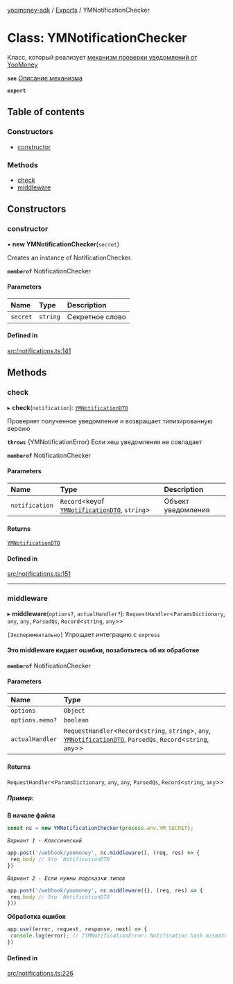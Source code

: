 [yoomoney-sdk](../README.md) / [Exports](../modules.md) / YMNotificationChecker

# Class: YMNotificationChecker

Класс, который реализует [механизм проверки уведомлений от YooMoney](https://yoomoney.ru/docs/wallet/using-api/notification-p2p-incoming#security)

**`see`** [Описание механизма](https://yoomoney.ru/docs/wallet/using-api/notification-p2p-incoming#security)

**`export`**

## Table of contents

### Constructors

- [constructor](YMNotificationChecker.md#constructor)

### Methods

- [check](YMNotificationChecker.md#check)
- [middleware](YMNotificationChecker.md#middleware)

## Constructors

### constructor

• **new YMNotificationChecker**(`secret`)

Creates an instance of NotificationChecker.

**`memberof`** NotificationChecker

#### Parameters

| Name | Type | Description |
| :------ | :------ | :------ |
| `secret` | `string` | Секретное слово |

#### Defined in

[src/notifications.ts:141](https://github.com/AlexXanderGrib/yoomoney-sdk/blob/5426e16/src/notifications.ts#L141)

## Methods

### check

▸ **check**(`notification`): [`YMNotificationDTO`](../modules.md#ymnotificationdto)

Проверяет полученное уведомление и возвращает типизированную версию

**`throws`** {YMNotificationError} Если хеш уведомления не совпадает

**`memberof`** NotificationChecker

#### Parameters

| Name | Type | Description |
| :------ | :------ | :------ |
| `notification` | `Record`<keyof [`YMNotificationDTO`](../modules.md#ymnotificationdto), `string`\> | Объект уведомления |

#### Returns

[`YMNotificationDTO`](../modules.md#ymnotificationdto)

#### Defined in

[src/notifications.ts:151](https://github.com/AlexXanderGrib/yoomoney-sdk/blob/5426e16/src/notifications.ts#L151)

___

### middleware

▸ **middleware**(`options?`, `actualHandler?`): `RequestHandler`<`ParamsDictionary`, `any`, `any`, `ParsedQs`, `Record`<`string`, `any`\>\>

`[Экспериментально]` Упрощает интеграцию с `express`

#### Это middleware кидает ошибки, позаботьтесь об их обработке

**`memberof`** NotificationChecker

#### Parameters

| Name | Type |
| :------ | :------ |
| `options` | `Object` |
| `options.memo?` | `boolean` |
| `actualHandler` | `RequestHandler`<`Record`<`string`, `string`\>, `any`, [`YMNotificationDTO`](../modules.md#ymnotificationdto), `ParsedQs`, `Record`<`string`, `any`\>\> |

#### Returns

`RequestHandler`<`ParamsDictionary`, `any`, `any`, `ParsedQs`, `Record`<`string`, `any`\>\>

##### Пример:
**В начале файла**
```js
const nc = new YMNotificationChecker(process.env.YM_SECRET);

```
*`Вариант 1 - Классический`*

```js
app.post('/webhook/yoomoney', nc.middleware(), (req, res) => {
 req.body // Это `NotificationDTO`
})
```

*`Вариант 2 - Если нужны подсказки типов`*

```js
app.post('/webhook/yoomoney', nc.middleware({}, (req, res) => {
 req.body // Это `NotificationDTO`
}))
```

 **Обработка ошибок**
```js
app.use((error, request, response, next) => {
 console.log(error); // [YMNotificationError: Notification hash mismatch]
})
```

#### Defined in

[src/notifications.ts:226](https://github.com/AlexXanderGrib/yoomoney-sdk/blob/5426e16/src/notifications.ts#L226)
